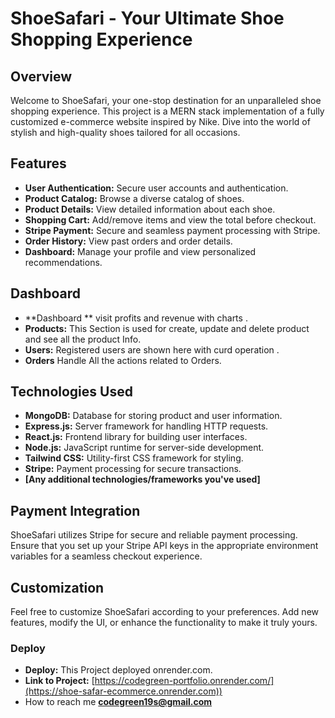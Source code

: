 # ShoeSafari - Your Ultimate Shoe Shopping Experience




## Overview

Welcome to ShoeSafari, your one-stop destination for an unparalleled shoe shopping experience. This project is a MERN stack implementation of a fully customized e-commerce website inspired by Nike. Dive into the world of stylish and high-quality shoes tailored for all occasions.

## Features

- **User Authentication:** Secure user accounts and authentication.
- **Product Catalog:** Browse a diverse catalog of shoes.
- **Product Details:** View detailed information about each shoe.
- **Shopping Cart:** Add/remove items and view the total before checkout.
- **Stripe Payment:** Secure and seamless payment processing with Stripe.
- **Order History:** View past orders and order details.
- **Dashboard:** Manage your profile and view personalized recommendations.
  
## Dashboard

- **Dashboard ** visit profits and revenue with charts .
- **Products:** This Section is used for create, update and delete product and see all the product Info.
- **Users:** Registered users are shown here with curd operation .
- **Orders** Handle All the actions related to Orders.

  
## Technologies Used

- **MongoDB:** Database for storing product and user information.
- **Express.js:** Server framework for handling HTTP requests.
- **React.js:** Frontend library for building user interfaces.
- **Node.js:** JavaScript runtime for server-side development.
- **Tailwind CSS:** Utility-first CSS framework for styling.
- **Stripe:** Payment processing for secure transactions.
- **[Any additional technologies/frameworks you've used]**


## Payment Integration

ShoeSafari utilizes Stripe for secure and reliable payment processing. Ensure that you set up your Stripe API keys in the appropriate environment variables for a seamless checkout experience.

## Customization

Feel free to customize ShoeSafari according to your preferences. Add new features, modify the UI, or enhance the functionality to make it truly yours.

### Deploy

- **Deploy:** This Project deployed onrender.com.
- **Link to Project:** [https://codegreen-portfolio.onrender.com/](https://shoe-safar-ecommerce.onrender.com))
- How to reach me **codegreen19s@gmail.com**

